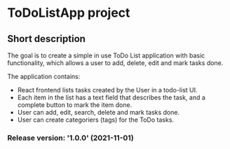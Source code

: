 # ToDoListApp project

## Short description

The goal is to create a simple in use ToDo List application with basic functionality, which allows a user to add, delete, edit and mark tasks done.

The application contains:

- React frontend lists tasks created by the User in a todo-list UI.
- Each item in the list has a text field that describes the task, and a complete button to mark the item done.
- User can add, edit, search, delete and mark tasks done.
- User can create categoriers (tags) for the ToDo tasks.



### Release version: '1.0.0' (2021-11-01)
